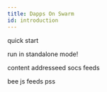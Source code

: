 ```yaml
---
title: Dapps On Swarm
id: introduction
---
```


quick start

run in standalone mode!

content addresseed
socs
feeds

bee js
feeds
pss

